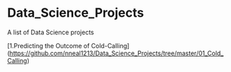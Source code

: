 # Data_Science_Projects
A list of Data Science projects

[1.Predicting the Outcome of Cold-Calling] (https://github.com/nneal1213/Data_Science_Projects/tree/master/01_Cold_Calling)
